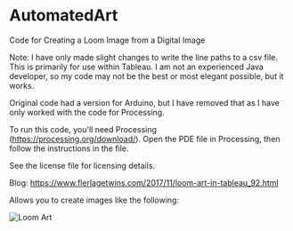 # AutomatedArt
Code for Creating a Loom Image from a Digital Image

Note: I have only made slight changes to write the line paths to a csv file. This is primarily for use within Tableau. I am not an experienced Java developer, so my code may not be the best or most elegant possible, but it works.

Original code had a version for Arduino, but I have removed that as I have only worked with the code for Processing.

To run this code, you'll need Processing (https://processing.org/download/). Open the PDE file in Processing, then follow the instructions in the file.

See the license file for licensing details.

Blog: https://www.flerlagetwins.com/2017/11/loom-art-in-tableau_92.html

Allows you to create images like the following:

![Loom Art](https://i.imgur.com/QBINaaA.png)
